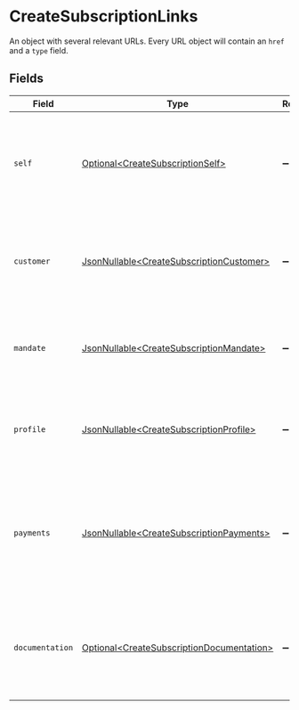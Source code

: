 # CreateSubscriptionLinks

An object with several relevant URLs. Every URL object will contain an `href` and a `type` field.


## Fields

| Field                                                                                                                         | Type                                                                                                                          | Required                                                                                                                      | Description                                                                                                                   |
| ----------------------------------------------------------------------------------------------------------------------------- | ----------------------------------------------------------------------------------------------------------------------------- | ----------------------------------------------------------------------------------------------------------------------------- | ----------------------------------------------------------------------------------------------------------------------------- |
| `self`                                                                                                                        | [Optional\<CreateSubscriptionSelf>](../../models/operations/CreateSubscriptionSelf.md)                                        | :heavy_minus_sign:                                                                                                            | In v2 endpoints, URLs are commonly represented as objects with an `href` and `type` field.                                    |
| `customer`                                                                                                                    | [JsonNullable\<CreateSubscriptionCustomer>](../../models/operations/CreateSubscriptionCustomer.md)                            | :heavy_minus_sign:                                                                                                            | The API resource URL of the [customer](get-customer) this subscription was created for.                                       |
| `mandate`                                                                                                                     | [JsonNullable\<CreateSubscriptionMandate>](../../models/operations/CreateSubscriptionMandate.md)                              | :heavy_minus_sign:                                                                                                            | The API resource URL of the [mandate](get-mandate) this subscription was created for.                                         |
| `profile`                                                                                                                     | [JsonNullable\<CreateSubscriptionProfile>](../../models/operations/CreateSubscriptionProfile.md)                              | :heavy_minus_sign:                                                                                                            | The API resource URL of the [profile](get-profile) this subscription was created for.                                         |
| `payments`                                                                                                                    | [JsonNullable\<CreateSubscriptionPayments>](../../models/operations/CreateSubscriptionPayments.md)                            | :heavy_minus_sign:                                                                                                            | The API resource URL of the [payments](list-payments) created for this subscription. Omitted if no such payments exist (yet). |
| `documentation`                                                                                                               | [Optional\<CreateSubscriptionDocumentation>](../../models/operations/CreateSubscriptionDocumentation.md)                      | :heavy_minus_sign:                                                                                                            | In v2 endpoints, URLs are commonly represented as objects with an `href` and `type` field.                                    |